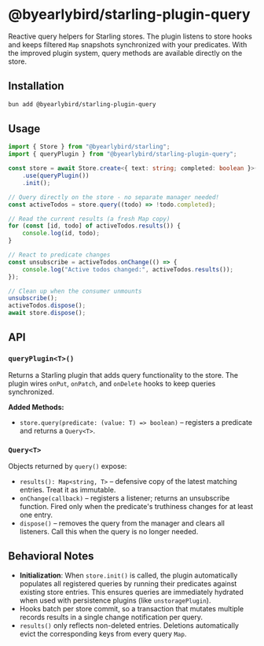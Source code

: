 # @byearlybird/starling-plugin-query

Reactive query helpers for Starling stores. The plugin listens to store hooks and keeps filtered `Map` snapshots synchronized with your predicates. With the improved plugin system, query methods are available directly on the store.

## Installation

```bash
bun add @byearlybird/starling-plugin-query
```

## Usage

```typescript
import { Store } from "@byearlybird/starling";
import { queryPlugin } from "@byearlybird/starling-plugin-query";

const store = await Store.create<{ text: string; completed: boolean }>()
	.use(queryPlugin())
	.init();

// Query directly on the store - no separate manager needed!
const activeTodos = store.query((todo) => !todo.completed);

// Read the current results (a fresh Map copy)
for (const [id, todo] of activeTodos.results()) {
	console.log(id, todo);
}

// React to predicate changes
const unsubscribe = activeTodos.onChange(() => {
	console.log("Active todos changed:", activeTodos.results());
});

// Clean up when the consumer unmounts
unsubscribe();
activeTodos.dispose();
await store.dispose();
```

## API

### `queryPlugin<T>()`

Returns a Starling plugin that adds query functionality to the store. The plugin wires `onPut`, `onPatch`, and `onDelete` hooks to keep queries synchronized.

**Added Methods:**

- `store.query(predicate: (value: T) => boolean)` – registers a predicate and returns a `Query<T>`.

### `Query<T>`

Objects returned by `query()` expose:

- `results(): Map<string, T>` – defensive copy of the latest matching entries. Treat it as immutable.
- `onChange(callback)` – registers a listener; returns an unsubscribe function. Fired only when the predicate's truthiness changes for at least one entry.
- `dispose()` – removes the query from the manager and clears all listeners. Call this when the query is no longer needed.

## Behavioral Notes

- **Initialization**: When `store.init()` is called, the plugin automatically populates all registered queries by running their predicates against existing store entries. This ensures queries are immediately hydrated when used with persistence plugins (like `unstoragePlugin`).
- Hooks batch per store commit, so a transaction that mutates multiple records results in a single change notification per query.
- `results()` only reflects non-deleted entries. Deletions automatically evict the corresponding keys from every query `Map`.
